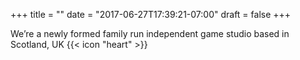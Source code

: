 +++
title = ""
date = "2017-06-27T17:39:21-07:00"
draft = false
+++

We’re a newly formed family run independent game studio based in Scotland, UK {{< icon "heart" >}}